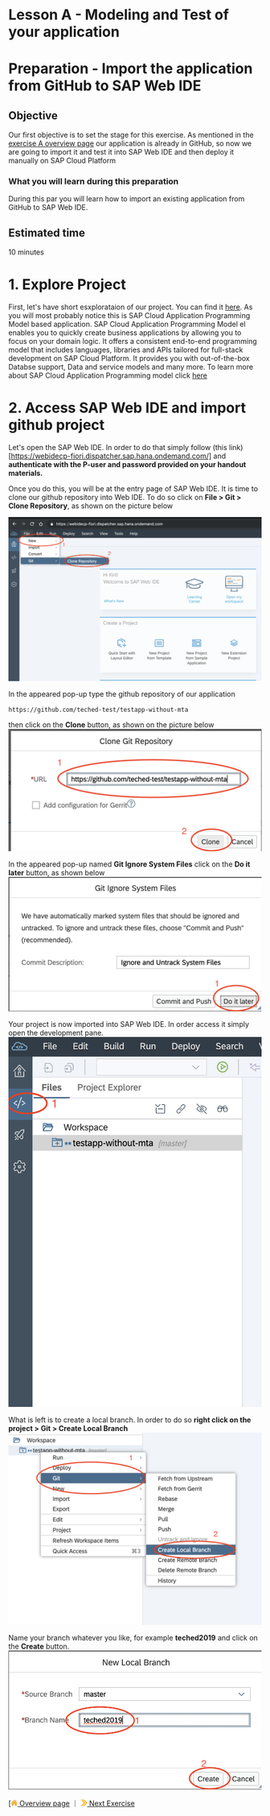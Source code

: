 # Lesson A - Modeling and Test of your application
# Preparation - Import the application from GitHub to SAP Web IDE

## Objective
Our first objective is to set the stage for this exercise. As mentioned in the [exercise A overview page](../../overviews/A/README.md) our application is already in GitHub, so now we are going to import it and test it into SAP Web IDE and then deploy it manually on SAP Cloud Platform

### What you will learn during this preparation
During this par you will learn how to import an existing application from GitHub to SAP Web IDE.

## Estimated time
10 minutes 

# 1. Explore Project
First, let's have short esxplorataion of our project. You can find it [here](https://github.com/teched-test/testapp-without-mta). As you will most probably notice this is SAP Cloud Application Programming Model based application. SAP Cloud Application Programming Model el enables you to quickly create business applications by allowing you to focus on your domain logic. It offers a consistent end-to-end programming model that includes languages, libraries and APIs tailored for full-stack development on SAP Cloud Platform. It provides you with out-of-the-box Databse support, Data and service models and many more. To learn more about SAP Cloud Application Programming model click [here](https://help.sap.com/viewer/65de2977205c403bbc107264b8eccf4b/Cloud/en-US/00823f91779d4d42aa29a498e0535cdf.html)

# 2. Access SAP Web IDE and import github project
Let's open the SAP Web IDE. In order to do that simply follow (this link)[https://webidecp-fiori.dispatcher.sap.hana.ondemand.com/] and **authenticate with the P-user and password provided on your handout materials.**

Once you do this, you will be at the entry page of SAP Web IDE. It is time to clone our github repository into Web IDE. To do so click on **File > Git > Clone Repository**, as shown on the picture below

![](..//images/a/prep_git_clone_repo.png)

In the appeared pop-up type the github repository of our application 
```
https://github.com/teched-test/testapp-without-mta
```
then click on the **Clone** button, as shown on the picture below
![](../images/a/prep_clone_repo_url.png)

In the appeared pop-up named **Git Ignore System Files** click on the **Do it later** button, as shown below
![](../images/a/prep_git_ignore.png)

Your project is now imported into SAP Web IDE. In order access it simply open the development pane.
![](../images/a/prep_open_dev_pane.png)

What is left is to create a local branch. In order to do so **right click on the project > Git > Create Local Branch**
![](../images/a/prep_create_local_branch.png)

Name your branch whatever you like, for example **teched2019** and click on the **Create** button.
![](../images/a/prep_finalize_branch.png)


[[![](../images/nav-home.png) Overview page](../../README.md) ｜ [![](../images/nav-next.png) Next Exercise](../../exercises/A1/README.md)
